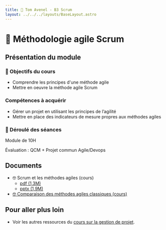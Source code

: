 ```yaml
---
title: 🤼 Tom Avenel - B3 Scrum
layout: ../../../layouts/BaseLayout.astro
---
```


# 🤼 Méthodologie agile Scrum

## Présentation du module

### 🎯 Objectifs du cours

- Comprendre les principes d'une méthode agile
- Mettre en oeuvre la méthode agile Scrum

### Compétences à acquérir

- Gérer un projet en utilisant les principes de l’agilité
- Mettre en place des indicateurs de mesure propres aux méthodes agiles

### 📅 Déroulé des séances

Module de 10H

Évaluation : QCM + Projet commun Agile/Devops

## Documents

- 🤓 Scrum et les méthodes agiles (cours)
  - [pdf (1,3M)](/cours/gestion-projet/agile/scrum.pdf) <!-- TODO -->
  - [pptx (1,9M)](/cours/gestion-projet/agile/scrum.pptx) <!-- TODO -->
- [🤓 Comparaison des méthodes agiles classiques (cours)](/cours/gestion-projet/agile/comparaisons-agile)

## Pour aller plus loin

- Voir les autres ressources du [cours sur la gestion de projet](/cours/gestion-projet).

